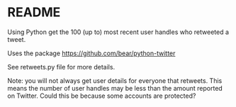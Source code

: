 # README

Using Python get the 100 (up to) most recent user handles who retweeted a tweet.

Uses the package https://github.com/bear/python-twitter

See retweets.py file for more details.

Note: you will not always get user details for everyone that retweets. This means the
number of user handles may be less than the amount reported on Twitter. Could this be 
because some accounts are protected?